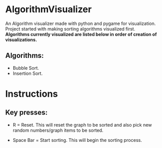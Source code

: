 # AlgorithmVisualizer
An Algorithm visualizer made with python and pygame for visualization.  Project started with making sorting algorithms visualized first.  
**Algorithms currently visualized are listed below in order of creation of visualizations.**
## Algorithms:
* Bubble Sort.  
* Insertion Sort.

# Instructions
## Key presses:
* R = Reset. This will reset the graph to be sorted and also pick new random numbers/graph items to be sorted.

* Space Bar = Start sorting. This will begin the sorting process.